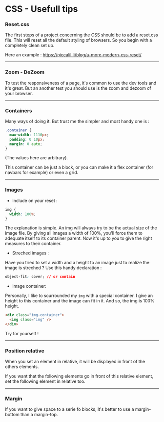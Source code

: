 # CSS - Usefull tips

### Reset.css

The first steps of a project concerning the CSS should be to add a reset.css file.
This will reset all the default styling of browsers. So you begin with a completely clean set up. 

Here an example : https://piccalil.li/blog/a-more-modern-css-reset/

---

### Zoom - DeZoom

To test the responsiveness of a page, it's common to use the dev tools and it's great. But an another test you should use is the zoom and dezoom of your browser. 

---

### Containers

Many ways of doing it. But trust me the simpler and most handy one is :

```css
.container {
  max-width: 1110px;
  padding: 0 10px;
  margin: 0 auto;
}
```

(The values here are arbitrary).

This container can be just a block, or you can make it a flex container (for navbars for example) or even a grid.

---

### Images

- Include on your reset :

```css
img {
  width: 100%;
}
```

The explanation is simple. An img will always try to be the actual size of the image file. By giving all images a width of 100%, you'll force them to adequate itself to its container parent. Now it's up to you to give the right measures to their container.

- Streched images :

Have you tried to set a width and a height to an image just to realize the image is streched ? Use this handy declaration :

```css
object-fit: cover; // or contain
```

- Image container:

Personally, I like to sourrounded my `img` with a special container. I give an height to this container and the image can fit in it. 
And so, the img is 100% height.

```html
<div class="img-container">
  <img class="img" />
</div>
```

Try for yourself !

---

### Position relative

When you set an element in relative, it will be displayed in front of the others elements. 

If you want that the following elements go in front of this relative element, set the following element in relative too. 

---

### Margin

If you want to give space to a serie fo blocks, it's better to use a margin-bottom than a margin-top. 
